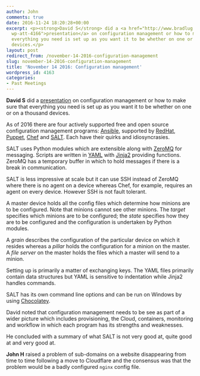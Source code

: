 ```yaml
---
author: John
comments: true
date: 2016-11-24 18:20:28+00:00
excerpt: <p><strong>David S</strong> did a <a href="http://www.bradlug.co.uk/november-14-2016-configuration-management/configuration_management/"rel="attachment
  wp-att-4166">presentation</a> on configuration management or how to make sure that
  everything you need is set up as you want it to be whether on one or on a thousand
  devices.</p>
layout: post
redirect_from: /november-14-2016-configuration-management
slug: november-14-2016-configuration-management
title: 'November 14 2016: Configuration management'
wordpress_id: 4163
categories:
- Past Meetings
---
```


**David S** did a [presentation](http://www.bradlug.co.uk/2016/11/24/files/salt-talk.odp) on configuration management or how to make sure that everything you need is set up as you want it to be whether on one or on a thousand devices.




As of 2016 there are four actively supported free and open source configuration management programs: [Ansible](https://www.ansible.com/), supported by [RedHat](https://www.redhat.com/en), [Puppet](https://puppet.com/), [Chef](https://www.chef.io/chef/) and [SALT](https://saltstack.com/). Each have their quirks and idiosyncrasies.




SALT uses Python modules which are extensible along with [ZeroMQ](http://zeromq.org/) for messaging. Scripts are written in [YAML](http://yaml.org/) with [Jinja2](http://jinja.pocoo.org/docs/dev/) providing functions. ZeroMQ has a temporary buffer in which to hold messages if there is a break in communication.




SALT is less impressive at scale but it can use SSH instead of ZeroMQ where there is no agent on a device whereas Chef, for example, requires an agent on every device. However SSH is not fault tolerant.




A master device holds all the config files which determine how minions are to be configured. Note that minions cannot see other minions. The _target_ specifies which minions are to be configured; the _state_ specifies how they are to be configured and the configuration is undertaken by Python modules.




A _grain_ describes the configuration of the particular device on which it resides whereas a _pillar_ holds the configuration for a minion on the master. A _file server_ on the master holds the files which a master will send to a minion.




Setting up is primarily a matter of exchanging keys. The YAML files primarily contain data structures but YAML is sensitive to indentation while Jinja2 handles commands.




SALT has its own command line options and can be run on Windows by using [Chocolatey](https://chocolatey.org/).




David noted that configuration management needs to be see as part of a wider picture which includes provisioning, the Cloud, containers, monitoring and workflow in which each program has its strengths and weaknesses.




He concluded with a summary of what SALT is not very good at, quite good at and very good at.




**John H** raised a problem of sub-domains on a website disappearing from time to time following a move to Cloudflare and the consensus was that the problem would be a badly configured `nginx` config file.
